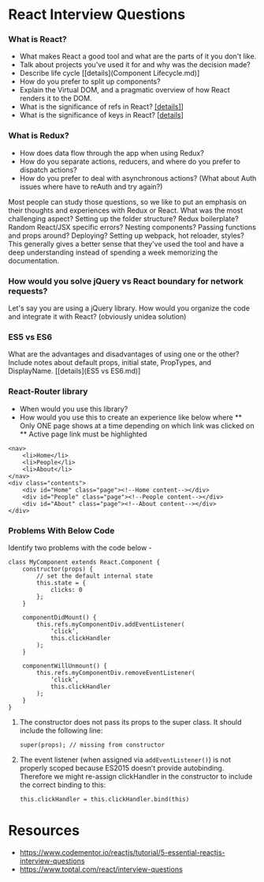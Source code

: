 # React Interview Questions

### What is React?  

* What makes React a good tool and what are the parts of it you don't like.
* Talk about projects you've used it for and why was the decision made?
* Describe life cycle [[details](Component Lifecycle.md)]
* How do you prefer to split up components?
* Explain the Virtual DOM, and a pragmatic overview of how React renders it to the DOM.
* What is the significance of refs in React? [[details]](Refs.md)]
* What is the significance of keys in React? [[details](Keys.md)]

### What is Redux?

* How does data flow through the app when using Redux?
* How do you separate actions, reducers, and where do you prefer to dispatch actions? 
* How do you prefer to deal with asynchronous actions? (What about Auth issues where have to reAuth and try again?)

Most people can study those questions, so we like to put an emphasis on their thoughts and experiences with Redux or React. What was the most challenging aspect? Setting up the folder structure? Redux boilerplate? Random React/JSX specific errors? Nesting components? Passing functions and props around? Deploying? Setting up webpack, hot reloader, styles? This generally gives a better sense that they've used the tool and have a deep understanding instead of spending a week memorizing the documentation.

### How would you solve jQuery vs React boundary for network requests?

Let's say you are using a jQuery library.  How would you organize the code and integrate it with React?  (obviously unidea solution)

### ES5 vs ES6

What are the advantages and disadvantages of using one or the other? Include notes about default props, initial state, PropTypes, and DisplayName. [[details](ES5 vs ES6.md)]

### React-Router library

* When would you use this library?
* How would you use this to create an experience like below where 
** Only ONE page shows at a time depending on which link was clicked on
** Active page link must be highlighted

```
<nav>
	<li>Home</li>
	<li>People</li>
	<li>About</li>
</nav>
<div class="contents">
	<div id="Home" class="page"><!--Home content--></div>
	<div id="People" class="page"><!--People content--></div>
	<div id="About" class="page"><!--About content--></div>
</div>

```

### Problems With Below Code

Identify two problems with the code below - 

```
class MyComponent extends React.Component {
    constructor(props) {
        // set the default internal state
        this.state = {
            clicks: 0
        };
    }

    componentDidMount() {
        this.refs.myComponentDiv.addEventListener(
            ‘click’, 
            this.clickHandler
        );
    }

    componentWillUnmount() {
        this.refs.myComponentDiv.removeEventListener(
            ‘click’, 
            this.clickHandler
        );
    }
}
 ```

1. The constructor does not pass its props to the super class. It should include the following line:

    ```super(props); // missing from constructor```

2. The event listener (when assigned via ```addEventListener()```) is not properly scoped because ES2015 doesn’t provide autobinding. Therefore we might re-assign clickHandler in the constructor to include the correct binding to this:

    ```this.clickHandler = this.clickHandler.bind(this)``` 


# Resources

* https://www.codementor.io/reactjs/tutorial/5-essential-reactjs-interview-questions
* https://www.toptal.com/react/interview-questions